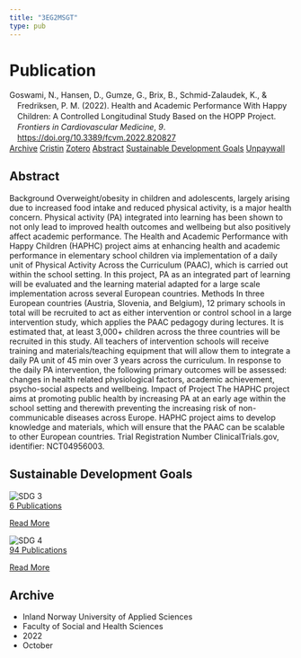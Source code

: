 ```yaml
---
title: "3EG2MSGT"
type: pub
---
```

<h1>Publication</h1>
<article id="csl-bib-container-3EG2MSGT" class="csl-bib-container">
  <div class="csl-bib-body" style="line-height: 1.35; padding-left: 1em; text-indent:-1em;">
  <div class="csl-entry">Goswami, N., Hansen, D., Gumze, G., Brix, B., Schmid-Zalaudek, K., &amp; Fredriksen, P. M. (2022). Health and Academic Performance With Happy Children: A Controlled Longitudinal Study Based on the HOPP Project. <i>Frontiers in Cardiovascular Medicine</i>, <i>9</i>. <a href="https://doi.org/10.3389/fcvm.2022.820827">https://doi.org/10.3389/fcvm.2022.820827</a></div>
</div>
  <div class="csl-bib-buttons">
    <a href="#taxonomy-article-3EG2MSGT" class="csl-bib-button">Archive</a>
    <a href="https://app.cristin.no/results/show.jsf?id=2061719" alt="Cristin URL" class="csl-bib-button">Cristin</a>
    <a href="http://zotero.org/groups/5402882/items/3EG2MSGT" alt="Zotero URL" class="csl-bib-button">Zotero</a>
    <a href="#abstract-article-3EG2MSGT" class="csl-bib-button">Abstract</a>
    <a href="#sdg-article-3EG2MSGT" class="csl-bib-button">Sustainable Development Goals</a>
    <a href="https://www.frontiersin.org/articles/10.3389/fcvm.2022.820827/pdf" class="csl-bib-button">Unpaywall</a>
  </div>
  <div id="csl-bib-meta-container-3EG2MSGT"></div>
</article>
<div id="csl-bib-meta-3EG2MSGT" class="csl-bib-meta">
  <article id="abstract-article-3EG2MSGT" class="abstract-article">
    <h1>Abstract</h1>
    Background Overweight/obesity in children and adolescents, largely arising due to increased food intake and reduced physical activity, is a major health concern. Physical activity (PA) integrated into learning has been shown to not only lead to improved health outcomes and wellbeing but also positively affect academic performance. The Health and Academic Performance with Happy Children (HAPHC) project aims at enhancing health and academic performance in elementary school children via implementation of a daily unit of Physical Activity Across the Curriculum (PAAC), which is carried out within the school setting. In this project, PA as an integrated part of learning will be evaluated and the learning material adapted for a large scale implementation across several European countries. Methods In three European countries (Austria, Slovenia, and Belgium), 12 primary schools in total will be recruited to act as either intervention or control school in a large intervention study, which applies the PAAC pedagogy during lectures. It is estimated that, at least 3,000+ children across the three countries will be recruited in this study. All teachers of intervention schools will receive training and materials/teaching equipment that will allow them to integrate a daily PA unit of 45 min over 3 years across the curriculum. In response to the daily PA intervention, the following primary outcomes will be assessed: changes in health related physiological factors, academic achievement, psycho-social aspects and wellbeing. Impact of Project The HAPHC project aims at promoting public health by increasing PA at an early age within the school setting and therewith preventing the increasing risk of non-communicable diseases across Europe. HAPHC project aims to develop knowledge and materials, which will ensure that the PAAC can be scalable to other European countries. Trial Registration Number ClinicalTrials.gov, identifier: NCT04956003.
  </article>
  <article id="sdg-article-3EG2MSGT" class="sdg-article">
    <h1>Sustainable Development Goals</h1>
    <div class="sdg-container"><div id="sdg3" class="sdg"> <img src="{{< params subfolder >}}images/sdg/sdg03_en.png" class="image" alt="SDG 3"> <div class="sdg-overlay"> <a href="{{< params subfolder >}}en/archive/?sdg=3#archive" class="sdg-publication-count"><span>6</span> Publications</a> <p><a href="https://sdgs.un.org/goals/goal3" class="sdg-read-more">Read More</a></p> </div> </div> <div id="sdg4" class="sdg"> <img src="{{< params subfolder >}}images/sdg/sdg04_en.png" class="image" alt="SDG 4"> <div class="sdg-overlay"> <a href="{{< params subfolder >}}en/archive/?sdg=4#archive" class="sdg-publication-count"><span>94</span> Publications</a> <p><a href="https://sdgs.un.org/goals/goal4" class="sdg-read-more">Read More</a></p> </div> </div></div>
  </article>
  <article id="taxonomy-article-3EG2MSGT" class="taxonomy-article">
    <h1>Archive</h1>
    <ul>
      <li>Inland Norway University of Applied Sciences</li>
      <li>Faculty of Social and Health Sciences</li>
      <li>2022</li>
      <li>October</li>
    </ul>
  </article>
</div>
